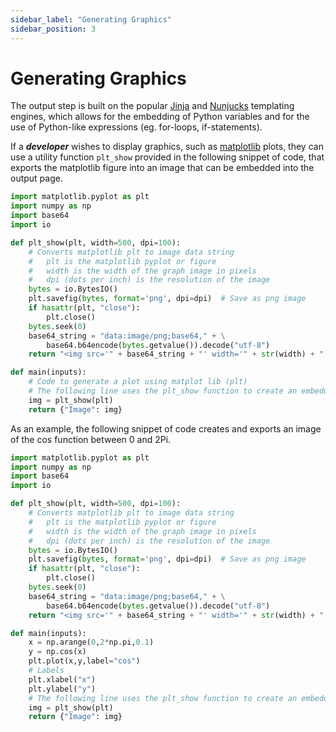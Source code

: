 ```yaml
---
sidebar_label: "Generating Graphics"
sidebar_position: 3
---
```


# Generating Graphics

The output step is built on the popular [Jinja](https://jinja.palletsprojects.com/en/3.0.x/templates/) and [Nunjucks](https://mozilla.github.io/nunjucks/templating.html) templating engines, which allows for the embedding of Python variables and for the use of Python-like expressions (eg. for-loops, if-statements).

If a _**developer**_ wishes to display graphics, such as [matplotlib](https://matplotlib.org/) plots, they can use a utility function `plt_show` provided in the following snippet of code, that exports the matplotlib figure into an image that can be embedded into the output page.

```python
import matplotlib.pyplot as plt
import numpy as np
import base64
import io

def plt_show(plt, width=500, dpi=100):
    # Converts matplotlib plt to image data string
    #   plt is the matplotlib pyplot or figure
    #   width is the width of the graph image in pixels
    #   dpi (dots per inch) is the resolution of the image
    bytes = io.BytesIO()
    plt.savefig(bytes, format='png', dpi=dpi)  # Save as png image
    if hasattr(plt, "close"):
        plt.close()
    bytes.seek(0)
    base64_string = "data:image/png;base64," + \
        base64.b64encode(bytes.getvalue()).decode("utf-8")
    return "<img src='" + base64_string + "' width='" + str(width) + "'>"

def main(inputs):
    # Code to generate a plot using matplot lib (plt)
    # The following line uses the plt_show function to create an embeddable image
    img = plt_show(plt)
    return {"Image": img}
```

As an example, the following snippet of code creates and exports an image of the cos function between 0 and 2Pi.

```python
import matplotlib.pyplot as plt
import numpy as np
import base64
import io

def plt_show(plt, width=500, dpi=100):
    # Converts matplotlib plt to image data string
    #   plt is the matplotlib pyplot or figure
    #   width is the width of the graph image in pixels
    #   dpi (dots per inch) is the resolution of the image
    bytes = io.BytesIO()
    plt.savefig(bytes, format='png', dpi=dpi)  # Save as png image
    if hasattr(plt, "close"):
        plt.close()
    bytes.seek(0)
    base64_string = "data:image/png;base64," + \
        base64.b64encode(bytes.getvalue()).decode("utf-8")
    return "<img src='" + base64_string + "' width='" + str(width) + "'>"

def main(inputs):
    x = np.arange(0,2*np.pi,0.1)
    y = np.cos(x)
    plt.plot(x,y,label="cos")
    # Labels
    plt.xlabel("x")
    plt.ylabel("y")
    # The following line uses the plt_show function to create an embeddable image
    img = plt_show(plt)
    return {"Image": img}
```
